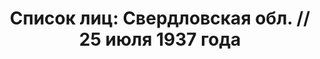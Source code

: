 ---
title: 'Список лиц: Свердловская обл. // 25 июля 1937 года'
description: РГАСПИ, ф.17, оп.171, дело 410, лист 92
images:
- /disk/pictures/v02/17-171-410-092.jpg
- /disk/pictures/v02/17-171-410-093.jpg
- /disk/pictures/v02/17-171-410-094.jpg
- /disk/pictures/v02/17-171-410-095.jpg
- /disk/pictures/v02/17-171-410-096.jpg
- /disk/pictures/v02/17-171-410-097.jpg
---